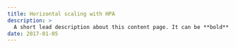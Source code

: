 ```yaml
---
title: Horizontal scaling with HPA
description: >
  A short lead description about this content page. It can be **bold** or _italic_ and can be split over multiple paragraphs.
date: 2017-01-05
---
```



